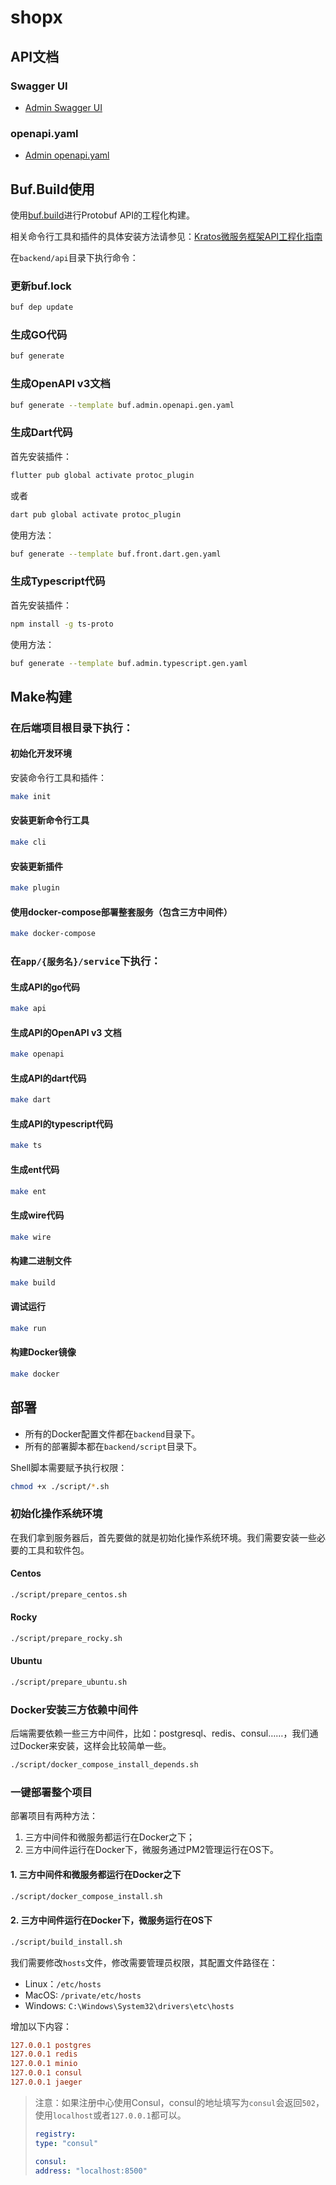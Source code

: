 # shopx

## API文档

### Swagger UI

- [Admin Swagger UI](http://localhost:7788/docs/)

### openapi.yaml

- [Admin openapi.yaml](http://localhost:7788/docs/openapi.yaml)

## Buf.Build使用

使用[buf.build](https://buf.build/)进行Protobuf API的工程化构建。

相关命令行工具和插件的具体安装方法请参见：[Kratos微服务框架API工程化指南](https://juejin.cn/post/7191095845096259641)

在`backend/api`目录下执行命令：

### 更新buf.lock

```bash
buf dep update
```

### 生成GO代码

```bash
buf generate
```

### 生成OpenAPI v3文档

```bash
buf generate --template buf.admin.openapi.gen.yaml
```

### 生成Dart代码

首先安装插件：

```bash
flutter pub global activate protoc_plugin
```

或者

```bash
dart pub global activate protoc_plugin
```

使用方法：

```bash
buf generate --template buf.front.dart.gen.yaml
```

### 生成Typescript代码

首先安装插件：

```bash
npm install -g ts-proto
```

使用方法：

```bash
buf generate --template buf.admin.typescript.gen.yaml
```

## Make构建

### 在后端项目根目录下执行：

#### 初始化开发环境

安装命令行工具和插件：

```bash
make init
```

#### 安装更新命令行工具

```bash
make cli
```

#### 安装更新插件

```bash
make plugin
```

#### 使用docker-compose部署整套服务（包含三方中间件）

```bash
make docker-compose
```

### 在`app/{服务名}/service`下执行：

#### 生成API的go代码

```bash
make api
```

#### 生成API的OpenAPI v3 文档

```bash
make openapi
```

#### 生成API的dart代码

```bash
make dart
```

#### 生成API的typescript代码

```bash
make ts
```

#### 生成ent代码

```bash
make ent
```

#### 生成wire代码

```bash
make wire
```

#### 构建二进制文件

```bash
make build
```

#### 调试运行

```bash
make run
```

#### 构建Docker镜像

```bash
make docker
```

## 部署

- 所有的Docker配置文件都在`backend`目录下。
- 所有的部署脚本都在`backend/script`目录下。

Shell脚本需要赋予执行权限：

```bash
chmod +x ./script/*.sh
```

### 初始化操作系统环境

在我们拿到服务器后，首先要做的就是初始化操作系统环境。我们需要安装一些必要的工具和软件包。

#### Centos

```bash
./script/prepare_centos.sh
```

#### Rocky

```bash
./script/prepare_rocky.sh
```

#### Ubuntu

```bash
./script/prepare_ubuntu.sh
```

### Docker安装三方依赖中间件

后端需要依赖一些三方中间件，比如：postgresql、redis、consul……，我们通过Docker来安装，这样会比较简单一些。

```bash
./script/docker_compose_install_depends.sh
```

### 一键部署整个项目

部署项目有两种方法：

1. 三方中间件和微服务都运行在Docker之下；
2. 三方中间件运行在Docker下，微服务通过PM2管理运行在OS下。

#### 1. 三方中间件和微服务都运行在Docker之下

```bash
./script/docker_compose_install.sh
```

#### 2. 三方中间件运行在Docker下，微服务运行在OS下

```bash
./script/build_install.sh
```

我们需要修改`hosts`文件，修改需要管理员权限，其配置文件路径在：

- Linux：`/etc/hosts`
- MacOS: `/private/etc/hosts`
- Windows: `C:\Windows\System32\drivers\etc\hosts`

增加以下内容：

```ini
127.0.0.1 postgres
127.0.0.1 redis
127.0.0.1 minio
127.0.0.1 consul
127.0.0.1 jaeger
```

> 注意：如果注册中心使用Consul，consul的地址填写为`consul`会返回`502`，使用`localhost`或者`127.0.0.1`都可以。
> ```yaml
> registry:
> type: "consul"
>
> consul:
> address: "localhost:8500"
> ```
